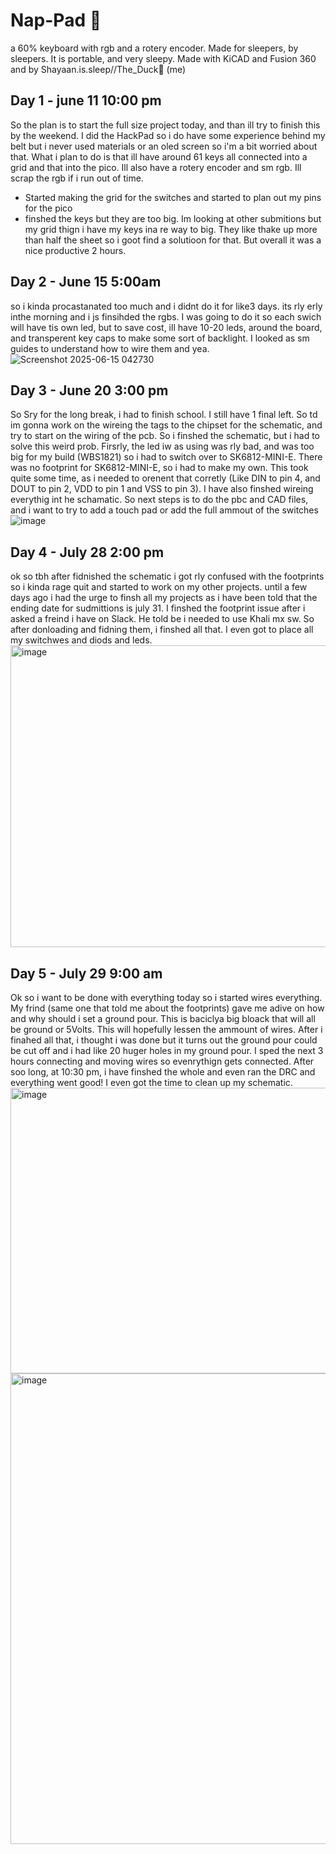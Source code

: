# **Nap-Pad 🛌**
a 60% keyboard with rgb and a rotery encoder. Made for sleepers, by sleepers. It is portable, and very sleepy. Made with KiCAD and Fusion 360 and by Shayaan.is.sleep//The_Duck🦆 (me)

## Day 1 - june 11 10:00 pm
So the plan is to start the full size project today, and than ill try to finish this by the weekend. I did the HackPad so i do have some experience behind my belt but i never used materials or an oled screen so i'm a bit worried about that. What i plan to do is that ill have around 61 keys all connected into a grid and that into the pico. Ill also have a rotery encoder and sm rgb. Ill scrap the rgb if i run out of time.
- Started making the grid for the switches and started to plan out my pins for the pico
- finshed the keys but they are too big. Im looking at other submitions but my grid thign i have my keys ina re way to big. They like thake up more than half the sheet so i goot find a solutioon for that. But overall it was a nice productive 2 hours.

## Day 2 - June 15 5:00am
so i kinda procastanated too much and i didnt do it for like3 days. its rly erly inthe morning and i js finsihded the rgbs. I was going to do it so each swich will have tis own led, but to save cost, ill have 10-20 leds, around the board, and transperent key caps to make some sort of backlight. I looked as sm guides to understand how to wire them and yea. 
![Screenshot 2025-06-15 042730](https://github.com/user-attachments/assets/18774635-9bae-4fa1-a434-80ccb6124f04)

## Day 3 - June 20 3:00 pm
So Sry for the long break, i had to finish school. I still have 1 final left. So td im gonna work on the wireing the tags to the chipset for the schematic, and try to start on the wiring of the pcb. So i finshed the schematic, but i had to solve this weird prob. Firsrly, the led iw as using was rly bad, and was too big for my build (WBS1821) so i had to switch over to SK6812-MINI-E. There was no footprint for SK6812-MINI-E, so i had to make my own. This took quite some time, as i needed to orenent that corretly (Like DIN to pin 4, and DOUT to pin 2, VDD to pin 1 and VSS to pin 3). I have also finshed wireing everythig int he schamatic. So next steps is to do the pbc and CAD files, and i want to try to add a touch pad or add the full ammout of the switches ![image](https://github.com/user-attachments/assets/377487ba-7ccc-42ee-9681-0ea5b08beca9)

## Day 4 - July 28 2:00 pm
ok so tbh after fidnished the schematic i got rly confused with the footprints so i kinda rage quit and started to work on my other projects. until a few days ago i had the urge to finsh all my projects as i have been told that the ending date for sudmittions is july 31. I finshed the footprint issue after i asked a freind i have on Slack. He told be i needed to use Khali mx sw. So after donloading and fidning them, i finshed all that. I even got to place all my switchwes and diods and leds. <img width="1497" height="483" alt="image" src="https://github.com/user-attachments/assets/6c9bf94b-39f4-42ff-9212-38122fcb2164" />


## Day 5 - July 29 9:00 am
Ok so i want to be done with everything today so i started wires everything. My frind (same one that told me about the footprints) gave me adive on how and why should i set a ground pour. This is baciclya big bloack that will all be ground or 5Volts. This will hopefully lessen the ammount of wires. After i finahed all that, i thought i was done but it turns out the ground pour could be cut off and i had like 20 huger holes in my ground pour. I sped the next 3 hours connecting and moving wires so evenrythign gets connected. After soo long, at 10:30 pm, i have finshed the whole and even ran the DRC and everything went good! I even got the time to clean up my schematic.
<img width="1304" height="457" alt="image" src="https://github.com/user-attachments/assets/b43450dd-94b8-4d48-a97e-fca0b5fad4d4" />
<img width="1004" height="753" alt="image" src="https://github.com/user-attachments/assets/cec4439c-536b-452d-9153-60fdccc4bec1" />


